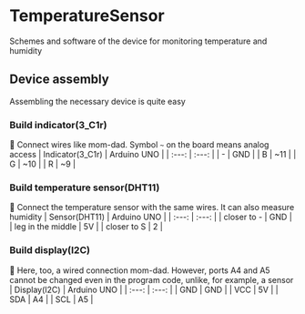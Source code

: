 # TemperatureSensor
Schemes and software of the device for monitoring temperature and humidity
## Device assembly
Assembling the necessary device is quite easy
### Build indicator(3_C1r)
📖 Connect wires like mom-dad. Symbol `~` on the board means analog access
| Indicator(3_C1r) | Arduino UNO |
| :---: | :---: |
| - | GND |
| B | ~11 |
| G | ~10 |
| R | ~9 |

### Build temperature sensor(DHT11)
📖 Connect the temperature sensor with the same wires. It can also measure humidity
| Sensor(DHT11) | Arduino UNO |
| :---: | :---: |
| closer to - | GND |
| leg in the middle | 5V |
| closer to S | 2 |

### Build display(I2C)
📖 Here, too, a wired connection mom-dad. However, ports A4 and A5 cannot be changed even in the program code, unlike, for example, a sensor
| Display(I2C) | Arduino UNO |
| :---: | :---: |
| GND | GND |
| VCC | 5V |
| SDA | A4 |
| SCL | A5 |
